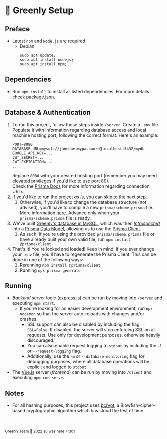 # 🌿 Greenly Setup 
## Preface
* Latest `npm` and `Node.js` are required
  * Debian:  
    ```
    sudo apt update;
    sudo apt install nodejs;
    sudo apt install npm;
    ```

## Dependencies
* Run `npm install` to install all listed dependencies. For more details check [package.json](package.json).

## Database & Authentication
1. To run this project, follow these steps inside `/server`. Create a `.env` file. Populate it with information regarding database access and local machine hosting port, following the correct format. Here's an example:
    ```
    PORT=8080
    DATABASE_URL=mysql://janedoe:mypassword@localhost:5432/mydb
    GOOGLE_API_KEY=...
    JWT_SECRET=...
    JWT_EXPIRATION=...
    ...
    ```
    Replace `8080` with your desired hosting port (remember you may need elevated privileges if you'd like to use port 80). <br>
    Check the [Prisma Docs](https://www.prisma.io/docs/reference/database-reference/connection-urls) for more information regarding connection URLs. 
2. If you'd like to run the project _as is_, you can skip to the next step.
   1.  Otherwise, if you'd like to change the database structure (not advised), you'll have to compile a new `prisma/scheme.prisma` file. More information [here](https://www.prisma.io/docs/getting-started/setup-prisma/add-to-existing-project/relational-databases/introspection-node-mysql). Advance only when your `prisma/scheme.prisma` file is ready.
3. We've built [Greenly's database in MySQL](prisma/db.sql), which was then [_Introspected_](https://www.prisma.io/docs/getting-started/setup-prisma/add-to-existing-project/relational-databases/introspection-node-mysql) into a [Prisma Data Model](https://www.prisma.io/docs/concepts/components/prisma-schema/data-model), allowing us to use the [Prisma Client](https://www.prisma.io/docs/concepts/components/prisma-client).
   1. As such, if you're using the provided `prisma/scheme.prisma` file or have already built your own valid file, run `npm install @prisma/client`
4. That's it! You're locked and loaded! Keep in mind: if you ever change your `.env` file, you'll have to regenerate the Prisma Client. This can be done in one of the following ways:
   1. Rerunning `npm install @prisma/client`
   2. Running `npx prisma generate`
  
## Running
* *Backend* server logic ([express.js](https://expressjs.com/)) can be run by moving into `/server` and executing `npm start`.
  * If you're looking for an easier development environment, run `npx nodemon` so that the server auto-reloads with changes and/or crashes.
    * SSL support can also be disabled by including the flag `--SSL=False`. If disabled, the server will stop enforcing SSL on all requests. Use only for development purposes, otherwise heavily discouraged.
    * You can also enable request logging to `stdout` by including the `-l` or `--request-logging` flag.
    * Additionally, use the `-m` or `--database-monitoring` flag for debugging purposes, where all database operations will be explicit and logged to `stdout`.
* The [Vue.js](https://vuejs.org/) server (*frontend*) can be run by moving into `/client` and executing `npm run serve`.

## Notes
* For all hashing purposes, this project uses [bcrypt](https://www.npmjs.com/package/bcrypt), a Blowfish-cipher-based cryptographic algorithm which has stood the test of time.

<br><br>
<small>Greenly Team 🌿 2022</small>
<small>su was here >:3c !</small>
